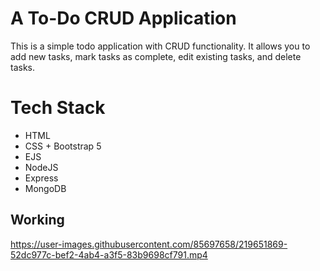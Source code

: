 # A To-Do CRUD Application
This is a simple todo application with CRUD functionality. It allows you to add new tasks, mark tasks as complete, edit existing tasks, and delete tasks.
# Tech Stack

- HTML
- CSS + Bootstrap 5
- EJS
- NodeJS
- Express
- MongoDB

## Working





https://user-images.githubusercontent.com/85697658/219651869-52dc977c-bef2-4ab4-a3f5-83b9698cf791.mp4

